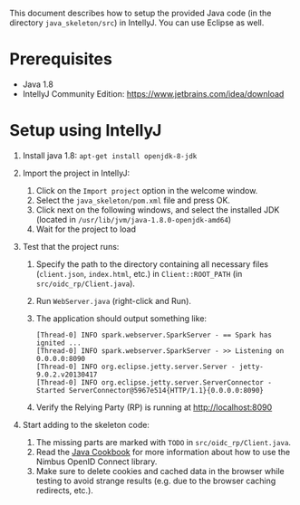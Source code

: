 This document describes how to setup the provided Java code
(in the directory ``java_skeleton/src``) in IntellyJ. You can use Eclipse as well.


# Prerequisites

* Java 1.8
* IntellyJ Community Edition: https://www.jetbrains.com/idea/download


# Setup using IntellyJ
1. Install java 1.8: `apt-get install openjdk-8-jdk`

1. Import the project in IntellyJ:
   1. Click on the `Import project` option in the welcome window.
   1. Select the ``java_skeleton/pom.xml`` file and press OK.
   1. Click next on the following windows, and select the installed JDK (located in `/usr/lib/jvm/java-1.8.0-openjdk-amd64`)
   1. Wait for the project to load
   
1. Test that the project runs:
   1. Specify the path to the directory containing all necessary files (``client.json``, ``index.html``, etc.) in ``Client::ROOT_PATH`` (in ``src/oidc_rp/Client.java``).
   1. Run ``WebServer.java`` (right-click and Run).
   1. The application should output something like:

         ```
         [Thread-0] INFO spark.webserver.SparkServer - == Spark has ignited ...
         [Thread-0] INFO spark.webserver.SparkServer - >> Listening on 0.0.0.0:8090
         [Thread-0] INFO org.eclipse.jetty.server.Server - jetty-9.0.2.v20130417
         [Thread-0] INFO org.eclipse.jetty.server.ServerConnector - Started ServerConnector@5967e514{HTTP/1.1}{0.0.0.0:8090}
         ```

    1. Verify the Relying Party (RP) is running at [http://localhost:8090](http://localhost:8090)

1. Start adding to the skeleton code:
   1. The missing parts are marked with ``TODO`` in
       ``src/oidc_rp/Client.java``.
   1. Read the [Java Cookbook](http://connect2id.com/products/nimbus-oauth-openid-connect-sdk/guides/java-cookbook-for-openid-connect-public-clients) for more information
       about how to use the Nimbus OpenID Connect library.
   1. Make sure to delete cookies and cached data in the browser while
       testing to avoid strange results (e.g. due to the browser caching redirects, etc.).
